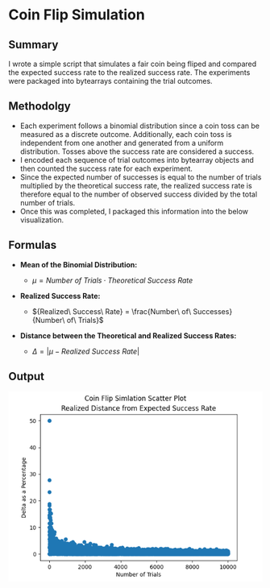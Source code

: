 # Coin Flip Simulation
## Summary
I wrote a simple script that simulates a fair coin being fliped and compared the expected success rate to the realized success rate. The experiments were packaged into bytearrays containing the trial outcomes.

## Methodolgy
- Each experiment follows a binomial distribution since a coin toss can be measured as a discrete outcome. Additionally, each coin toss is independent from one another and generated from a uniform distribution. Tosses above the success rate are considered a success.
- I encoded each sequence of trial outcomes into bytearray objects and then counted the success rate for each experiment.
- Since the expected number of successes is equal to the number of trials multiplied by the theoretical success rate, the realized success rate is therefore equal to the number of observed success divided by the total number of trials.
- Once this was completed, I packaged this information into the below visualization.

## Formulas
* **Mean of the Binomial Distribution:**
  - $\mu = {Number\ of\ Trials}\cdot {Theoretical\ Success\ Rate}$

* **Realized Success Rate:**
  - ${Realized\ Success\ Rate} = \frac{Number\  of\ Successes}{Number\ of\ Trials}$

* **Distance between the Theoretical and Realized Success Rates:**
  - $\Delta = \vert{\mu - Realized\ Success\ Rate}\vert$

## Output
![alt text](output_plot.png)
